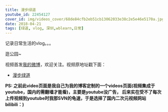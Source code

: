 ```yaml
---
title: 漫步绿道
youtube_id: 22454127
cover_id: img/videos_cover/68de84cfb2eb51cb13062033e38c2e5e46e5170a.jpg
date: 2018-04-21
tags: [绿道, vlog, 深圳,wblearn,日常]
---
```

记录日常生活的vlog。。。

逛公园~

视频首发[我的微博](http://weibo.com/wudalanggd)，欢迎关注。视频原地址戳下面：

* [ 漫步绿道](https://www.bilibili.com/video/av22454127)

**PS:	之前此video页面是我自己为我的博客定制的一个videos页面(视频集成于youtube，国内的需翻墙才能看)，主要是youtube没广告，
后来实在受不了每次上传视频到youtube时我那SVN的龟速，于是选择了国内二次元视频网站bilibili：)**